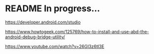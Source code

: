 # README In progress...


https://developer.android.com/studio

https://www.howtogeek.com/125769/how-to-install-and-use-abd-the-android-debug-bridge-utility/

https://www.youtube.com/watch?v=26GI3z6tI3E